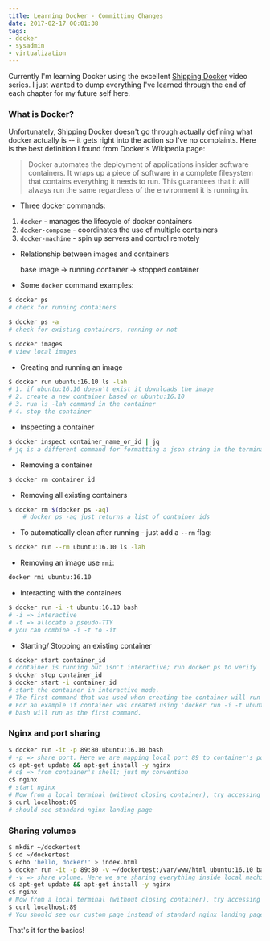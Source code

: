 ```yaml
---
title: Learning Docker - Committing Changes
date: 2017-02-17 00:01:38
tags:
- docker
- sysadmin
- virtualization
---
```


Currently I'm learning Docker using the excellent [Shipping Docker](https://shippingdocker.com) video series. I just wanted to dump everything I've learned through the end of each chapter for my future self here.

<!--more-->

### What is Docker?

Unfortunately, Shipping Docker doesn't go through actually defining what docker actually is -- it gets right into the action so I've no complaints. Here is the best definition I found from Docker's Wikipedia page:

> Docker automates the deployment of applications insider software containers. It wraps up a piece of software in a complete filesystem that contains everything it needs to run. This guarantees that it will always run the same regardless of the environment it is running in.

* Three docker commands:

1. `docker` - manages the lifecycle of docker containers
2. `docker-compose` - coordinates the use of multiple containers
3. `docker-machine` - spin up servers and control remotely

* Relationship between images and containers

	base image -> running container -> stopped container

* Some `docker` command examples:

```bash
$ docker ps
# check for running containers
```

```bash
$ docker ps -a
# check for existing containers, running or not
```

```bash
$ docker images
# view local images
```

* Creating and running an image

```bash
$ docker run ubuntu:16.10 ls -lah
# 1. if ubuntu:16.10 doesn't exist it downloads the image
# 2. create a new container based on ubuntu:16.10
# 3. run ls -lah command in the container
# 4. stop the container
```

* Inspecting a container

```bash
$ docker inspect container_name_or_id | jq
# jq is a different command for formatting a json string in the terminal downloadable using brew
```

* Removing a container

```bash
$ docker rm container_id
```

* Removing all existing containers

```bash
$ docker rm $(docker ps -aq)
	# docker ps -aq just returns a list of container ids
```

* To automatically clean after running - just add a `--rm` flag:

```bash
$ docker run --rm ubuntu:16.10 ls -lah
```

* Removing an image use `rmi`:

```bash
docker rmi ubuntu:16.10
```

* Interacting with the containers

```bash
$ docker run -i -t ubuntu:16.10 bash
# -i => interactive
# -t => allocate a pseudo-TTY
# you can combine -i -t to -it
```

* Starting/ Stopping an existing container

```bash
$ docker start container_id
# container is running but isn't interactive; run docker ps to verify
$ docker stop container_id
$ docker start -i container_id
# start the container in interactive mode.
# The first command that was used when creating the container will run when you start it again.
# For an example if container was created using 'docker run -i -t ubuntu:16.10 bash' command,
# bash will run as the first command.
```

### Nginx and port sharing

```bash
$ docker run -it -p 89:80 ubuntu:16.10 bash
# -p => share port. Here we are mapping local port 89 to container's port 80
c$ apt-get update && apt-get install -y nginx
# c$ => from container's shell; just my convention
c$ nginx
# start nginx
# Now from a local terminal (without closing container), try accessing localhost on port 89:
$ curl localhost:89
# should see standard nginx landing page
```

### Sharing volumes
```bash
$ mkdir ~/dockertest
$ cd ~/dockertest
$ echo 'hello, docker!' > index.html
$ docker run -it -p 89:80 -v ~/dockertest:/var/www/html ubuntu:16.10 bash
# -v => share volume. Here we are sharing everything inside local machine's ~/dockertest to container's /var/www/html
c$ apt-get update && apt-get install -y nginx
c$ nginx
# Now from a local terminal (without closing container), try accessing localhost on port 89:
$ curl localhost:89
# You should see our custom page instead of standard nginx landing page
```

That's it for the basics!
